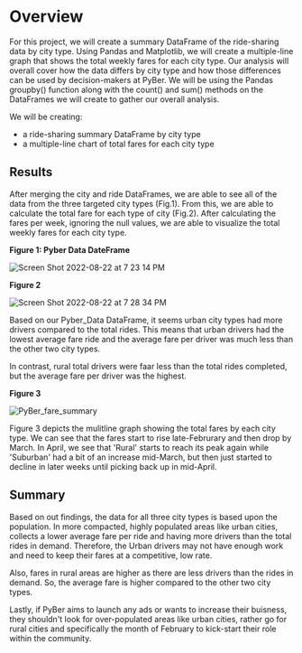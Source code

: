 # Overview 

For this project, we will create a summary DataFrame of the ride-sharing data by city type. Using Pandas and Matplotlib, we will create a multiple-line graph that shows the total weekly fares for each city type. Our analysis will overall cover how the data differs by city type and how those differences can be used by decision-makers at PyBer. We will be using the Pandas groupby() function along with the count() and sum() methods on the DataFrames we will create to gather our overall analysis.

We will be creating:

- a ride-sharing summary DataFrame by city type
- a multiple-line chart of total fares for each city type 

## Results

After merging the city and ride DataFrames, we are able to see all of the data from the three targeted city types (Fig.1). From this, we are able to calculate the total fare for each type of city (Fig.2). After calculating the fares per week, ignoring the null values, we are able to visualize the total weekly fares for each city type. 

**Figure 1: Pyber Data DateFrame**

![Screen Shot 2022-08-22 at 7 23 14 PM](https://user-images.githubusercontent.com/106577074/186055383-36ecc941-2212-477d-b114-565a53379c77.png)

**Figure 2**

![Screen Shot 2022-08-22 at 7 28 34 PM](https://user-images.githubusercontent.com/106577074/186055619-c0f90787-8793-48a8-b9dd-b643fe93444e.png)

Based on our Pyber_Data DataFrame, it seems urban city types had more drivers compared to the total rides. This means that urban drivers had the lowest average fare ride and the average fare per driver was much less than the other two city types. 

In contrast, rural total drivers were faar less than the total rides completed, but the average fare per driver was the highest.

**Figure 3**

![PyBer_fare_summary](https://user-images.githubusercontent.com/106577074/186057642-4f16e1fb-6d5b-4842-bb77-d6e58744fc47.png)

Figure 3 depicts the mulitline graph showing the total fares by each city type. We can see that the fares start to rise late-Februrary and then drop by March. In April, we see that 'Rural' starts to reach its peak again while 'Suburban' had a bit of an increase mid-March, but then just started to decline in later weeks until picking back up in mid-April. 

## Summary 

Based on out findings, the data for all three city types is based upon the population. In more compacted, highly populated areas like urban cities, collects a lower average fare per ride and having more drivers than the total rides in demand. Therefore, the Urban drivers may not have enough work and need to keep their fares at a competitive, low rate. 

Also, fares in rural areas are higher as there are less drivers than the rides in demand. So, the average fare is higher compared to the other two city types. 

Lastly, if PyBer aims to launch any ads or wants to increase their buisness, they shouldn't look for over-populated areas like urban cities, rather go for rural cities and specifically the month of February to kick-start their role within the community.           
